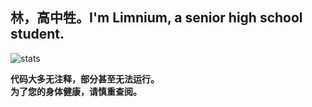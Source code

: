 ## 林，高中牲。I'm Limnium, a senior high school student.
![stats](https://github-readme-stats.vercel.app/api/top-langs/?username=Limnium&layout=compact)

**代码大多无注释，部分甚至无法运行。<br>为了您的身体健康，请慎重查阅。<br>**

